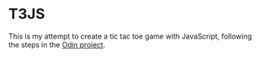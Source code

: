 # T3JS

This is my attempt to create a tic tac toe game with JavaScript, following the steps in the 
[Odin project](http://www.theodinproject.com/javascript-and-jquery/tic-tac-toe).